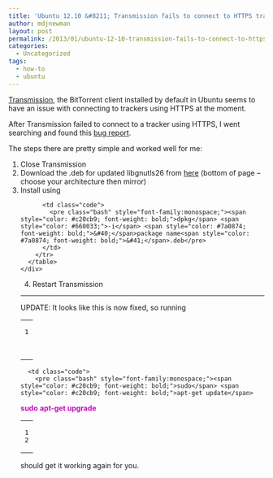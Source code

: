 ```yaml
---
title: 'Ubuntu 12.10 &#8211; Transmission fails to connect to HTTPS trackers'
author: mdjnewman
layout: post
permalink: /2013/01/ubuntu-12-10-transmission-fails-to-connect-to-https-trackers/
categories:
  - Uncategorized
tags:
  - how-to
  - ubuntu
---
```

[Transmission][1], the BitTorrent client installed by default in Ubuntu seems to have an issue with connecting to trackers using HTTPS at the moment.

After Transmission failed to connect to a tracker using HTTPS, I went searching and found this [bug report][2].

The steps there are pretty simple and worked well for me:

  1. <span style="line-height: 15px;">Close Transmission</span>
  2. Download the .deb for updated libgnutls26 from [here][3] (bottom of page &#8211; choose your architecture then mirror)
  3. Install using <div class="wp_syntax">
      <table>
        <tr>
          <td class="line_numbers">
            <pre>1
</pre>
          </td>
          
          <td class="code">
            <pre class="bash" style="font-family:monospace;"><span style="color: #c20cb9; font-weight: bold;">dpkg</span> <span style="color: #660033;">-i</span> <span style="color: #7a0874; font-weight: bold;">&#40;</span>package name<span style="color: #7a0874; font-weight: bold;">&#41;</span>.deb</pre>
          </td>
        </tr>
      </table>
    </div>

  4. Restart Transmission

* * *

UPDATE: It looks like this is now fixed, so running

<div class="wp_syntax">
  <table>
    <tr>
      <td class="line_numbers">
        <pre>1
2
</pre>
      </td>
      
      <td class="code">
        <pre class="bash" style="font-family:monospace;"><span style="color: #c20cb9; font-weight: bold;">sudo</span> <span style="color: #c20cb9; font-weight: bold;">apt-get update</span>
<span style="color: #c20cb9; font-weight: bold;">sudo</span> <span style="color: #c20cb9; font-weight: bold;">apt-get upgrade</span></pre>
      </td>
    </tr>
  </table>
</div>

should get it working again for you.

 [1]: http://www.transmissionbt.com/ "Transmission"
 [2]: https://bugs.launchpad.net/ubuntu/+source/gnutls26/+bug/937537 "libgnutls26 2.12.14 breaks SSL tracker support in Transmission"
 [3]: http://packages.debian.org/wheezy/libgnutls26